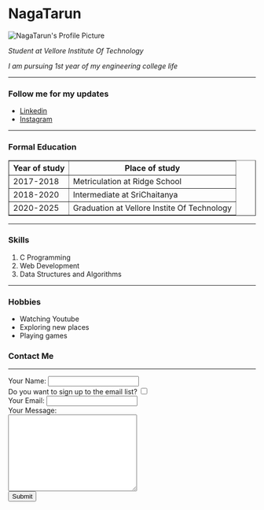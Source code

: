 <!DOCTYPE html>
<html lang="en" dir="ltr">
  <head>
    <meta charset="utf-8">
    <title>NagaTarun's Website</title>
  </head>
  <body>
    <h1>NagaTarun</h1>
    <img src="https://scontent.fhyd14-1.fna.fbcdn.net/v/t1.6435-9/s851x315/130166897_2895370197362832_6190838775189765580_n.jpg?_nc_cat=102&ccb=1-3&_nc_sid=da31f3&_nc_ohc=YwplqEkqFYoAX87HEe_&_nc_ht=scontent.fhyd14-1.fna&tp=7&oh=1b8a570c825f3756201227c9e76adc3b&oe=60B2E774" alt="NagaTarun's Profile Picture">
    <p><em>Student at Vellore Institute Of Technology</em></p>
    <p><em>I am pursuing 1st year of my engineering college life</em></p>
    <hr>
    <h3>Follow me for my updates</h3>
    <ul>
      <li><a href="https://www.linkedin.com/in/nagatarun-r-9a47251b8/">Linkedin</a></li>
      <li><a href="https://www.instagram.com/the_name_is__tarun/">Instagram</a></li>
    </ul>
    <hr>
<h3>Formal Education </h3>
<table border="1">
  <thead>
    <th>Year of study</th>
    <th>Place of study</th>
  </thead>
<tbody>
  <tr>
    <td>
    2017-2018</td>
    <td>Metriculation at Ridge School</td>
  </tr>
  <tr>
    <td>2018-2020</td>
    <td>Intermediate at SriChaitanya</td>
  </tr>
  <tr>
    <td>2020-2025</td>
    <td>Graduation at Vellore Instite Of Technology</td>
  </tr> 
</tbody>
</table>
<hr>
<h3>Skills</h3>
<ol>
  <li>C Programming</li>
  <li>Web Development</li>
  <li>Data Structures and Algorithms</li>
</ol>
<hr>
<h3>Hobbies</h3>
<ul>
  <li>Watching Youtube</li>
  <li>Exploring new places</li>
  <li>Playing games</li>
</ul>
<h3>Contact Me</h3>
<hr>
<form action="mailto:rnt442002@gmail.com" method="post" enctype="text/plain">
  <label>Your Name:</label>
  <input type="text" name="" value=""><br>
  <label>Do you want to sign up to the email list?</label>
  <input type="checkbox" name="" value=""><br>
  <label>Your Email:</label>
  <input type="email" name="your email" value=""><br>
  <label>Your Message:</label><br>
  <textarea name="name" id="" cols="30" rows="10"></textarea><br>
  <input type="submit" name="">
</form>

  </body>
</html>
